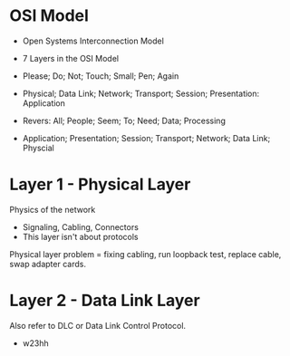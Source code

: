 # OSI Model

- Open Systems Interconnection Model
- 7 Layers in the OSI Model
- Please; Do; Not; Touch; Small; Pen; Again
- Physical; Data Link; Network; Transport; Session; Presentation: Application

- Revers: All; People; Seem; To; Need; Data; Processing
- Application; Presentation; Session; Transport; Network; Data Link; Physcial


# Layer 1 - Physical Layer

Physics of the network
- Signaling, Cabling, Connectors
- This layer isn't about protocols

Physical layer problem = fixing cabling, run loopback test, replace cable, swap adapter cards.


# Layer 2 - Data Link Layer

Also refer to DLC or Data Link Control Protocol.
- w23hh
